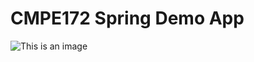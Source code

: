 # CMPE172 Spring Demo App
![This is an image](file:///Users/vynguyen/Desktop/cmpe172%20lab1/images/demo-intellij-screenshot.png)

